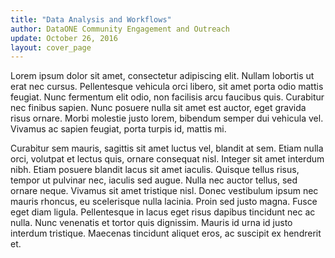 ```yaml
---
title: "Data Analysis and Workflows"
author: DataONE Community Engagement and Outreach
update: October 26, 2016
layout: cover_page
---
```


Lorem ipsum dolor sit amet, consectetur adipiscing elit. Nullam lobortis ut erat nec cursus. Pellentesque vehicula orci libero, sit amet porta odio mattis feugiat. Nunc fermentum elit odio, non facilisis arcu faucibus quis. Curabitur nec finibus sapien. Nunc posuere nulla sit amet est auctor, eget gravida risus ornare. Morbi molestie justo lorem, bibendum semper dui vehicula vel. Vivamus ac sapien feugiat, porta turpis id, mattis mi.

Curabitur sem mauris, sagittis sit amet luctus vel, blandit at sem. Etiam nulla orci, volutpat et lectus quis, ornare consequat nisl. Integer sit amet interdum nibh. Etiam posuere blandit lacus sit amet iaculis. Quisque tellus risus, tempor ut pulvinar nec, iaculis sed augue. Nulla nec auctor tellus, sed ornare neque. Vivamus sit amet tristique nisl. Donec vestibulum ipsum nec mauris rhoncus, eu scelerisque nulla lacinia. Proin sed justo magna. Fusce eget diam ligula. Pellentesque in lacus eget risus dapibus tincidunt nec ac nulla. Nunc venenatis et tortor quis dignissim. Mauris id urna id justo interdum tristique. Maecenas tincidunt aliquet eros, ac suscipit ex hendrerit et.